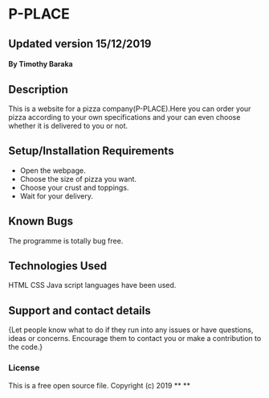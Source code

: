 # P-PLACE
## Updated version 15/12/2019
#### By Timothy Baraka
## Description
This is a website for a pizza company(P-PLACE).Here you can order your pizza according to your own specifications and your can even choose whether it is delivered to you or not.
## Setup/Installation Requirements
* Open the webpage.
* Choose the size of pizza you want.
* Choose your crust and toppings.
* Wait for your delivery.
## Known Bugs
The programme is totally bug free.                                             
## Technologies Used
HTML 
CSS 
Java script languages have been used.
## Support and contact details
{Let people know what to do if they run into any issues or have questions, ideas or concerns.  Encourage them to contact you or make a contribution to the code.}
### License
This is a free open source file.
Copyright (c) 2019 ** **